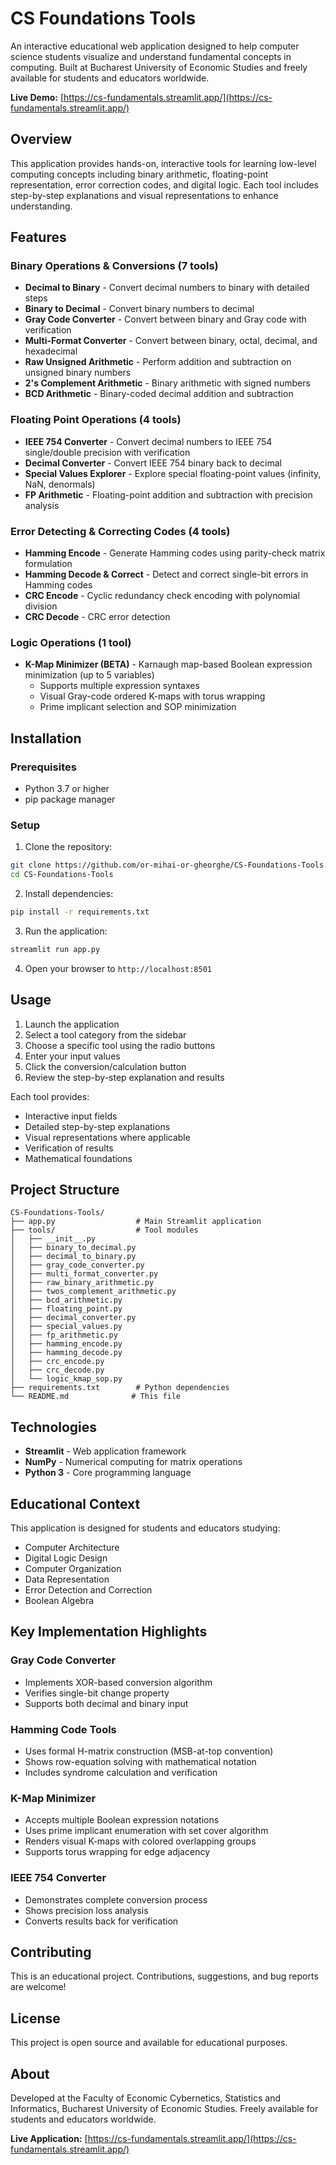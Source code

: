 # CS Foundations Tools

An interactive educational web application designed to help computer science students visualize and understand fundamental concepts in computing. Built at Bucharest University of Economic Studies and freely available for students and educators worldwide.

**Live Demo:** [https://cs-fundamentals.streamlit.app/](https://cs-fundamentals.streamlit.app/)

## Overview

This application provides hands-on, interactive tools for learning low-level computing concepts including binary arithmetic, floating-point representation, error correction codes, and digital logic. Each tool includes step-by-step explanations and visual representations to enhance understanding.

## Features

### Binary Operations & Conversions (7 tools)
- **Decimal to Binary** - Convert decimal numbers to binary with detailed steps
- **Binary to Decimal** - Convert binary numbers to decimal
- **Gray Code Converter** - Convert between binary and Gray code with verification
- **Multi-Format Converter** - Convert between binary, octal, decimal, and hexadecimal
- **Raw Unsigned Arithmetic** - Perform addition and subtraction on unsigned binary numbers
- **2's Complement Arithmetic** - Binary arithmetic with signed numbers
- **BCD Arithmetic** - Binary-coded decimal addition and subtraction

### Floating Point Operations (4 tools)
- **IEEE 754 Converter** - Convert decimal numbers to IEEE 754 single/double precision with verification
- **Decimal Converter** - Convert IEEE 754 binary back to decimal
- **Special Values Explorer** - Explore special floating-point values (infinity, NaN, denormals)
- **FP Arithmetic** - Floating-point addition and subtraction with precision analysis

### Error Detecting & Correcting Codes (4 tools)
- **Hamming Encode** - Generate Hamming codes using parity-check matrix formulation
- **Hamming Decode & Correct** - Detect and correct single-bit errors in Hamming codes
- **CRC Encode** - Cyclic redundancy check encoding with polynomial division
- **CRC Decode** - CRC error detection

### Logic Operations (1 tool)
- **K-Map Minimizer (BETA)** - Karnaugh map-based Boolean expression minimization (up to 5 variables)
  - Supports multiple expression syntaxes
  - Visual Gray-code ordered K-maps with torus wrapping
  - Prime implicant selection and SOP minimization

## Installation

### Prerequisites
- Python 3.7 or higher
- pip package manager

### Setup

1. Clone the repository:
```bash
git clone https://github.com/or-mihai-or-gheorghe/CS-Foundations-Tools.git
cd CS-Foundations-Tools
```

2. Install dependencies:
```bash
pip install -r requirements.txt
```

3. Run the application:
```bash
streamlit run app.py
```

4. Open your browser to `http://localhost:8501`

## Usage

1. Launch the application
2. Select a tool category from the sidebar
3. Choose a specific tool using the radio buttons
4. Enter your input values
5. Click the conversion/calculation button
6. Review the step-by-step explanation and results

Each tool provides:
- Interactive input fields
- Detailed step-by-step explanations
- Visual representations where applicable
- Verification of results
- Mathematical foundations

## Project Structure

```
CS-Foundations-Tools/
├── app.py                  # Main Streamlit application
├── tools/                  # Tool modules
│   ├── __init__.py
│   ├── binary_to_decimal.py
│   ├── decimal_to_binary.py
│   ├── gray_code_converter.py
│   ├── multi_format_converter.py
│   ├── raw_binary_arithmetic.py
│   ├── twos_complement_arithmetic.py
│   ├── bcd_arithmetic.py
│   ├── floating_point.py
│   ├── decimal_converter.py
│   ├── special_values.py
│   ├── fp_arithmetic.py
│   ├── hamming_encode.py
│   ├── hamming_decode.py
│   ├── crc_encode.py
│   ├── crc_decode.py
│   └── logic_kmap_sop.py
├── requirements.txt        # Python dependencies
└── README.md              # This file
```

## Technologies

- **Streamlit** - Web application framework
- **NumPy** - Numerical computing for matrix operations
- **Python 3** - Core programming language

## Educational Context

This application is designed for students and educators studying:
- Computer Architecture
- Digital Logic Design
- Computer Organization
- Data Representation
- Error Detection and Correction
- Boolean Algebra

## Key Implementation Highlights

### Gray Code Converter
- Implements XOR-based conversion algorithm
- Verifies single-bit change property
- Supports both decimal and binary input

### Hamming Code Tools
- Uses formal H-matrix construction (MSB-at-top convention)
- Shows row-equation solving with mathematical notation
- Includes syndrome calculation and verification

### K-Map Minimizer
- Accepts multiple Boolean expression notations
- Uses prime implicant enumeration with set cover algorithm
- Renders visual K-maps with colored overlapping groups
- Supports torus wrapping for edge adjacency

### IEEE 754 Converter
- Demonstrates complete conversion process
- Shows precision loss analysis
- Converts results back for verification

## Contributing

This is an educational project. Contributions, suggestions, and bug reports are welcome!

## License

This project is open source and available for educational purposes.

## About

Developed at the Faculty of Economic Cybernetics, Statistics and Informatics, Bucharest University of Economic Studies. Freely available for students and educators worldwide.

**Live Application:** [https://cs-fundamentals.streamlit.app/](https://cs-fundamentals.streamlit.app/)
